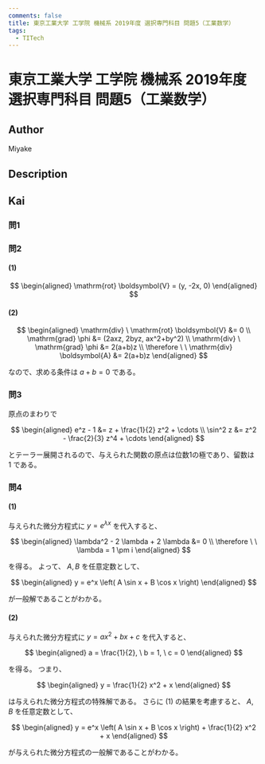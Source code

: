 ```yaml
---
comments: false
title: 東京工業大学 工学院 機械系 2019年度 選択専門科目 問題5（工業数学）
tags:
  - TITech
---
```

# 東京工業大学 工学院 機械系 2019年度 選択専門科目 問題5（工業数学）

## **Author**
Miyake

## **Description**

## **Kai**
### 問1

### 問2
#### (1)

$$
  \begin{aligned}
  \mathrm{rot} \boldsymbol{V} = (y, -2x, 0)
  \end{aligned}
$$

#### (2)

$$
  \begin{aligned}
  \mathrm{div} \ \mathrm{rot} \boldsymbol{V} &= 0
  \\
  \mathrm{grad} \phi &= (2axz, 2byz, ax^2+by^2)
  \\
  \mathrm{div} \ \mathrm{grad} \phi &= 2(a+b)z
  \\
  \therefore \ \ 
  \mathrm{div} \boldsymbol{A} &= 2(a+b)z
  \end{aligned}
$$

なので、求める条件は $a+b=0$ である。

### 問3
原点のまわりで

$$
\begin{aligned}
e^z - 1 &= z + \frac{1}{2} z^2 + \cdots
\\
\sin^2 z &= z^2 - \frac{2}{3} z^4 + \cdots
\end{aligned}
$$

とテーラー展開されるので、与えられた関数の原点は位数1の極であり、留数は $1$ である。

### 問4
#### (1)
与えられた微分方程式に $y=e^{\lambda x}$ を代入すると、

$$
  \begin{aligned}
  \lambda^2 - 2 \lambda + 2 \lambda &= 0
  \\
  \therefore \ \ 
  \lambda = 1 \pm i
  \end{aligned}
$$

を得る。
よって、 $A, B$ を任意定数として、

$$
  \begin{aligned}
  y = e^x \left( A \sin x + B \cos x \right)
  \end{aligned}
$$

が一般解であることがわかる。

#### (2)
与えられた微分方程式に $y=ax^2+bx+c$ を代入すると、

$$
\begin{aligned}
a = \frac{1}{2}, \ b = 1, \ c = 0
\end{aligned}
$$

を得る。
つまり、

$$
\begin{aligned}
y = \frac{1}{2} x^2 + x
\end{aligned}
$$

は与えられた微分方程式の特殊解である。
さらに (1) の結果を考慮すると、 $A, B$ を任意定数として、

$$
\begin{aligned}
y = e^x \left( A \sin x + B \cos x \right) + \frac{1}{2} x^2 + x
\end{aligned}
$$

が与えられた微分方程式の一般解であることがわかる。